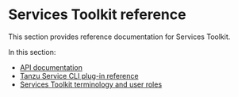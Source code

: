# Services Toolkit reference

This section provides reference documentation for Services Toolkit.

In this section:

- [API documentation](api/index.hbs.md)
- [Tanzu Service CLI plug-in reference](tanzu-service-cli.hbs.md)
- [Services Toolkit terminology and user roles](terminology-and-user-roles.hbs.md)
